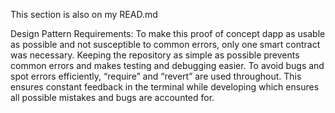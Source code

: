 This section is also on my READ.md


Design Pattern Requirements:
To make this proof of concept dapp as usable as possible and not susceptible to common errors, only one smart contract was necessary. Keeping the repository as simple as possible prevents common errors and makes testing and debugging easier. To avoid bugs and spot errors efficiently, “require” and “revert” are used throughout. This ensures constant feedback in the terminal while developing which ensures all possible mistakes and bugs are accounted for. 